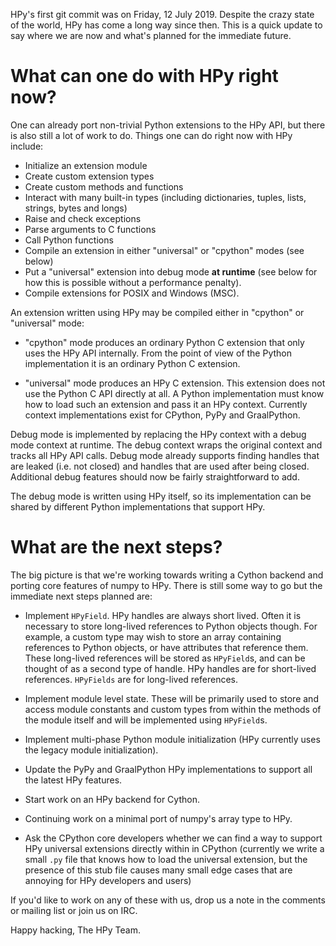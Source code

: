 <!--
.. title: HPy Status Update
.. slug: may-status-update
.. date: 2021-05-07 10:00:00 UTC
.. author: hodgestar
.. tags:
.. category:
.. link:
.. description:
.. type: text
-->


HPy's first git commit was on Friday, 12 July 2019. Despite the crazy state
of the world, HPy has come a long way since then. This is a quick update
to say where we are now and what's planned for the immediate future.

<!--TEASER_END-->

What can one do with HPy right now?
===================================

One can already port non-trivial Python extensions to the HPy API, but
there is also still a lot of work to do. Things one can do right now
with HPy include:

  - Initialize an extension module
  - Create custom extension types
  - Create custom methods and functions
  - Interact with many built-in types (including dictionaries, tuples,
    lists, strings, bytes and longs)
  - Raise and check exceptions
  - Parse arguments to C functions
  - Call Python functions
  - Compile an extension in either "universal" or "cpython" modes (see below)
  - Put a "universal" extension into debug mode **at runtime** (see below
    for how this is possible without a performance penalty).
  - Compile extensions for POSIX and Windows (MSC).

An extension written using HPy may be compiled either in "cpython" or
"universal" mode:

  - "cpython" mode produces an ordinary Python C extension that only uses
    the HPy API internally. From the point of view of the Python implementation
    it is an ordinary Python C extension.

  - "universal" mode produces an HPy C extension. This extension does not use
    the Python C API directly at all. A Python implementation must know how
    to load such an extension and pass it an HPy context. Currently context
    implementations exist for CPython, PyPy and GraalPython.

Debug mode is implemented by replacing the HPy context with a debug mode
context at runtime. The debug context wraps the original context and tracks
all HPy API calls. Debug mode already supports finding handles that are
leaked (i.e. not closed) and handles that are used after being closed.
Additional debug features should now be fairly straightforward to add.

The debug mode is written using HPy itself, so its implementation can be
shared by different Python implementations that support HPy.


What are the next steps?
========================

The big picture is that we're working towards writing a Cython backend
and porting core features of numpy to HPy. There is still some way to go
but the immediate next steps planned are:

  - Implement ``HPyField``. HPy handles are always short lived. Often it
    is necessary to store long-lived references to Python objects though.
    For example, a custom type may wish to store an array containing
    references to Python objects, or have attributes that reference them.
    These long-lived references will be stored as ``HPyField``s, and can
    be thought of as a second type of handle. HPy handles are for short-lived
    references. ``HPyFields`` are for long-lived references.

  - Implement module level state. These will be primarily used to
    store and access module constants and custom types from within the
    methods of the module itself and will be implemented using ``HPyField``s.

  - Implement multi-phase Python module initialization (HPy currently uses the
    legacy module initialization).

  - Update the PyPy and GraalPython HPy implementations to support all the
    latest HPy features.

  - Start work on an HPy backend for Cython.

  - Continuing work on a minimal port of numpy's array type to HPy.

  - Ask the CPython core developers whether we can find a way to support
    HPy universal extensions directly within in CPython (currently we write
    a small `.py` file that knows how to load the universal extension, but
    the presence of this stub file causes many small edge cases that are
    annoying for HPy developers and users)

If you'd like to work on any of these with us, drop us a note in the
comments or mailing list or join us on IRC.

Happy hacking,
The HPy Team.
